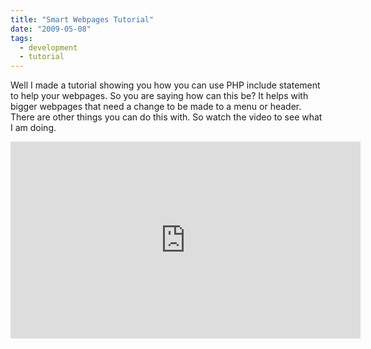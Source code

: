 ```yaml
---
title: "Smart Webpages Tutorial"
date: "2009-05-08"
tags:
  - development
  - tutorial
---
```


Well I made a tutorial showing you how you can use PHP include statement to help your webpages. So you are saying how can this be? It helps with bigger webpages that need a change to be made to a menu or header. There are other things you can do this with. So watch the video to see what I am doing.

<iframe width="560" height="315" src="https://www.youtube.com/embed/P8GfJE0d-3A" frameborder="0" allow="accelerometer; autoplay; encrypted-media; gyroscope; picture-in-picture" allowfullscreen></iframe>
